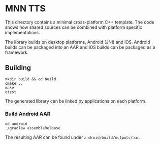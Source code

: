 # MNN TTS

This directory contains a minimal cross-platform C++ template. The code shows how
shared sources can be combined with platform specific implementations.

The library builds on desktop platforms, Android (JNI) and iOS. Android builds
can be packaged into an AAR and iOS builds can be packaged as a framework.

## Building

```
mkdir build && cd build
cmake ..
make
ctest
```

The generated library can be linked by applications on each platform.

### Build Android AAR

```
cd android
./gradlew assembleRelease
```

The resulting AAR can be found under `android/build/outputs/aar`.
